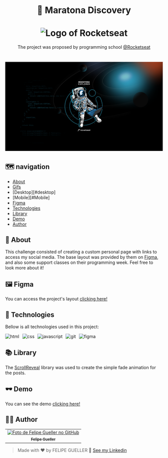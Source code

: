<h1 align="center">🚀 Maratona Discovery</h1>

<h1 align="center">
  <img src="https://www.rocketseat.com.br/assets/logos/rocketseat.svg" alt="Logo of Rocketseat" />
</h1>

<p align="center">
The project was proposed by programming school <a href="https://discord.gg/wNCWTVuxyz" target="_blank">@Rocketseat</a>
</p>

<h1 align="center">
  <img src="./assets/img/Maratona%20Explorer%20%20-%201920x1080.png" />
</h1>

## 🗺️ navigation 

  - [About](#about)
  - [Gifs](#gifs)
   - [Desktop][#desktop]
   - [Mobile][#Mobile]
  - [Figma](#figma)
  - [Technologies](#tech)
  - [Library](#library)
  - [Demo](#demo)
  - [Author](#author)

<h2 id="about">📃 About</h2>

This challenge consisted of creating a custom personal page with links to access my social media. The base layout was provided by them on [Figma](https://www.figma.com/), and also some support classes on their programming week. Feel free to look more about it!

<h2 id="figma">🖼️ Figma</h2>

You can access the project's layout [clicking here!](https://www.figma.com/community/file/1125601602315782027)

<h2 id="tech">🚀 Technologies</h2>

Bellow is all technologies used in this project:

<div style="display: flex; gap: 10px">
<img src="https://img.shields.io/badge/HTML5-E34F26?style=for-the-badge&logo=html5&logoColor=white" alt="html"/>
<img src="https://img.shields.io/badge/CSS3-1572B6?style=for-the-badge&logo=css3&logoColor=white" alt="css"/>
<img src="https://img.shields.io/badge/JavaScript-323330?style=for-the-badge&logo=javascript&logoColor=F7DF1E" alt="javascript"/>
<img src="https://img.shields.io/badge/Git-F05032?style=for-the-badge&logo=git&logoColor=white" alt="git"/>
<img src="https://img.shields.io/badge/Figma-F24E1E?style=for-the-badge&logo=figma&logoColor=white" alt="figma"/>

</div>

<h2 id="library">📚 Library</h2>

The [ScrollReveal](https://github.com/jlmakes/scrollreveal) library was used to create the simple fade animation for the posts.

<h2 id="demo">🕶️ Demo</h2>

You can see the demo [clicking here!](https://felipegueller.github.io/desafios-codelandia/challenge_01/)

<h2 id="author">👨‍🔬 Author</h2>

<table>
  <tr>
    <td align="center">
      <a href="https://github.com/felipegueller">
         <img src="https://avatars.githubusercontent.com/u/35064154?v=4" width="100px;" alt="Foto de Felipe Gueller no GitHub"/><br>
        <sub>
          <b>Felipe Gueller</b>
        </sub>
      </a>
    </td>
  </tr>
</table>

> Made with ❤️ by FELIPE GUELLER 👋 [See my Linkedin](https://www.linkedin.com/in/felipegueller/)